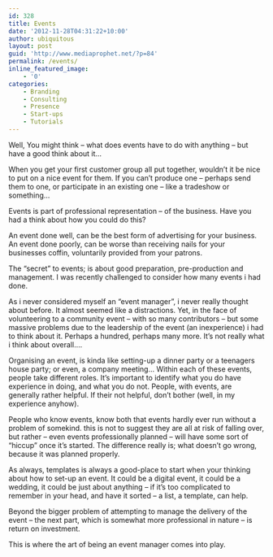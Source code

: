 ```yaml
---
id: 328
title: Events
date: '2012-11-28T04:31:22+10:00'
author: ubiquitous
layout: post
guid: 'http://www.mediaprophet.net/?p=84'
permalink: /events/
inline_featured_image:
    - '0'
categories:
    - Branding
    - Consulting
    - Presence
    - Start-ups
    - Tutorials
---
```


Well, You might think – what does events have to do with anything – but have a good think about it…

When you get your first customer group all put together, wouldn’t it be nice to put on a nice event for them. If you can’t produce one – perhaps send them to one, or participate in an existing one – like a tradeshow or something…

Events is part of professional representation – of the business. Have you had a think about how you could do this?

An event done well, can be the best form of advertising for your business. An event done poorly, can be worse than receiving nails for your businesses coffin, voluntarily provided from your patrons.

The “secret” to events; is about good preparation, pre-production and management. I was recently challenged to consider how many events i had done.

As i never considered myself an “event manager”, i never really thought about before. It almost seemed like a distractions. Yet, in the face of volunteering to a community event – with so many contributors – but some massive problems due to the leadership of the event (an inexperience) i had to think about it. Perhaps a hundred, perhaps many more. It’s not really what i think about overall….

Organising an event, is kinda like setting-up a dinner party or a teenagers house party; or even, a company meeting… Within each of these events, people take different roles. It’s important to identify what you do have experience in doing, and what you do not. People, with events, are generally rather helpful. If their not helpful, don’t bother (well, in my experience anyhow).

People who know events, know both that events hardly ever run without a problem of somekind. this is not to suggest they are all at risk of falling over, but rather – even events professionally planned – will have some sort of “hiccup” once it’s started. The difference really is; what doesn’t go wrong, because it was planned properly.

As always, templates is always a good-place to start when your thinking about how to set-up an event. It could be a digital event, it could be a wedding, it could be just about anything – if it’s too complicated to remember in your head, and have it sorted – a list, a template, can help.

Beyond the bigger problem of attempting to manage the delivery of the event – the next part, which is somewhat more professional in nature – is return on investment.

This is where the art of being an event manager comes into play.
